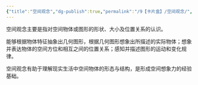 ```yaml
---
{"title":"空间观念","dg-publish":true,"permalink":"/9【卡片盒】/空间观念/","dgPassFrontmatter":true,"noteIcon":""}
---
```



空间观念主要是指对空间物体或图形的形状、大小及位置关系的认识。

能够根据物体特征抽象出几何图形，根据几何图形想象出所描述的实际物体；想象并表达物体的空间方位和相互之间的位置关系；感知并描述图形的运动和变化规律。

空间观念有助于理解现实生活中空间物体的形态与结构，是形成空间想象力的经验基础。